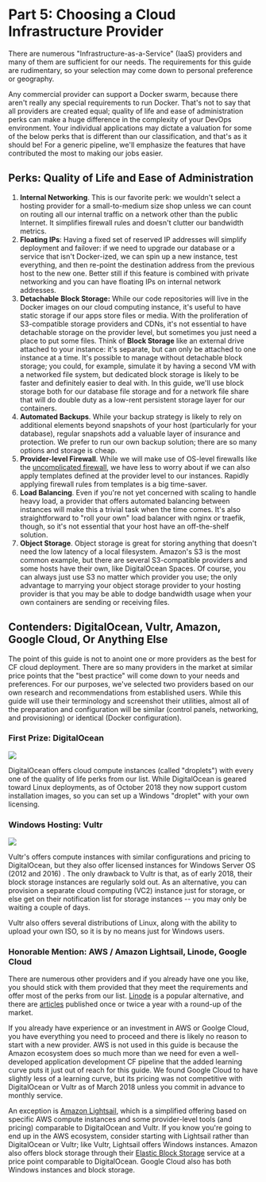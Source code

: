 # Part 5: Choosing a Cloud Infrastructure Provider

There are numerous "Infrastructure-as-a-Service" \(IaaS\) providers and many of them are sufficient for our needs. The requirements for this guide are rudimentary, so your selection may come down to personal preference or geography.

Any commercial provider can support a Docker swarm, because there aren't really any special requirements to run Docker. That's not to say that all providers are created equal; quality of life and ease of administration perks can make a huge difference in the complexity of your DevOps environment. Your individual applications may dictate a valuation for some of the below perks that is different than our classification, and that's as it should be! For a generic pipeline, we'll emphasize the features that have contributed the most to making our jobs easier.

## Perks: Quality of Life and Ease of Administration

1. **Internal Networking**. This is our favorite perk: we wouldn't select a hosting provider for a small-to-medium size shop unless we can count on routing all our internal traffic on a network other than the public Internet. It simplifies firewall rules and doesn't clutter our bandwidth metrics. 
2. **Floating IPs**: Having a fixed set of reserved IP addresses will simplify deployment and failover: if we need to upgrade our database or a service that isn't Docker-ized, we can spin up a new instance, test everything, and then re-point the destination address from the previous host to the new one. Better still if this feature is combined with private networking and you can have floating IPs on internal network addresses.
3. **Detachable** **Block Storage:** While our code repositories will live in the Docker images on our cloud computing instance, it's useful to have static storage if our apps store files or media. With the proliferation of S3-compatible storage providers and CDNs, it's not essential to have detachable storage on the provider level, but sometimes you just need a place to put some files.  Think of **Block Storage** like an external drive attached to your instance: it's separate, but can only be attached to one instance at a time. It's possible to manage without detachable block storage; you could, for example, simulate it by having a second VM with a networked file system, but dedicated block storage is likely to be faster and definitely easier to deal with. In this guide, we'll use block storage both for our database file storage and for a network file share that will do double duty as a low-rent persistent storage layer for our containers.
4. **Automated Backups**. While your backup strategy is likely to rely on additional elements beyond snapshots of your host \(particularly for your database\), regular snapshots add a valuable layer of insurance and protection. We prefer to run our own backup solution; there are so many options and storage is cheap.
5. **Provider-level Firewall**. While we will make use of OS-level firewalls like the [uncomplicated firewall](https://wiki.ubuntu.com/UncomplicatedFirewall), we have less to worry about if we can also apply templates defined at the provider level to our instances. Rapidly applying firewall rules from templates is a big time-saver.
6. **Load Balancing**. Even if you're not yet concerned with scaling to handle heavy load, a provider that offers automated balancing between instances will make this a trivial task when the time comes. It's also straightforward to "roll your own" load balancer with nginx or traefik, though, so it's not essential that your host have an off-the-shelf solution.
7. **Object Storage**. Object storage is great for storing anything that doesn't need the low latency of a local filesystem. Amazon's S3 is the most common example, but there are several S3-compatible providers and some hosts have their own, like DigitalOcean Spaces. Of course, you can always just use S3 no matter which provider you use; the only advantage to marrying your object storage provider to your hosting provider is that you may be able to dodge bandwidth usage when your own containers are sending or receiving files.

## Contenders: DigitalOcean, Vultr, Amazon, Google Cloud, Or Anything Else

The point of this guide is not to anoint one or more providers as the best for CF cloud deployment. There are so many providers in the market at similar price points that the "best practice" will come down to your needs and preferences. For our purposes, we've selected two providers based on our own research and recommendations from established users. While this guide will use their terminology and screenshot their utilities, almost all of the preparation and configuration will be similar \(control panels, networking, and provisioning\) or identical \(Docker configuration\).

### First Prize: DigitalOcean

![](https://github.com/MordantWastrel/cf_swarm/tree/09923ffa6d5073e322f55f47dc8cbdbfde1b3f3f/part5-choosinginfrastructure/.gitbook/assets/digitalocean_1_390x195.png)

DigitalOcean offers cloud compute instances \(called "droplets"\) with every one of the quality of life perks from our list. While DigitalOcean is geared toward Linux deployments, as of October 2018 they now support custom installation images, so you can set up a Windows "droplet" with your own licensing.

### Windows Hosting: Vultr

![](https://github.com/MordantWastrel/cf_swarm/tree/09923ffa6d5073e322f55f47dc8cbdbfde1b3f3f/part5-choosinginfrastructure/.gitbook/assets/vultr-vps-review_00-300x190.jpg)

Vultr's offers compute instances with similar configurations and pricing to DigitalOcean, but they also offer licensed instances for Windows Server OS \(2012 and 2016\) . The only drawback to Vultr is that, as of early 2018, their block storage instances are regularly sold out. As an alternative, you can provision a separate cloud computing \(VC2\) instance just for storage, or else get on their notification list for storage instances -- you may only be waiting a couple of days.

Vultr also offers several distributions of Linux, along with the ability to upload your own ISO, so it is by no means just for Windows users.

### Honorable Mention: AWS / Amazon Lightsail, Linode, Google Cloud

There are numerous other providers and if you already have one you like, you should stick with them provided that they meet the requirements and offer most of the perks from our list. [Linode](https://www.linode.com/) is a popular alternative, and there are [articles](https://www.mamboserver.com/digitalocean-alternatives/) published once or twice a year with a round-up of the market.

If you already have experience or an investment in AWS or Goolge Cloud, you have everything you need to proceed and there is likely no reason to start with a new provider. AWS is not used in this guide is because the Amazon ecosystem does so much more than we need for even a well-developed application development CF pipeline that the added learning curve puts it just out of reach for this guide. We found Google Cloud to have slightly less of a learning curve, but its pricing was not competitive with DigitalOcean or Vultr as of March 2018 unless you commit in advance to monthly service.

An exception is [Amazon Lightsail](https://aws.amazon.com/lightsail/), which is a simplified offering based on specific AWS compute instances and some provider-level tools \(and pricing\) comparable to DigitalOcean and Vultr. If you know you're going to end up in the AWS ecosystem, consider starting with Lightsail rather than DigitalOcean or Vultr; like Vultr, Lightsail offers Windows instances. Amazon also offers block storage through their [Elastic Block Storage](https://aws.amazon.com/ebs/pricing/) service at a price point comparable to DigitalOcean. Google Cloud also has both Windows instances and block storage.

